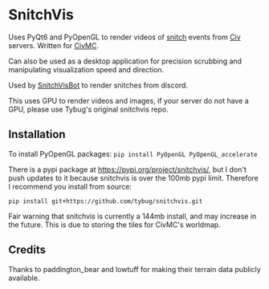 # SnitchVis

Uses PyQt6 and PyOpenGL to render videos of [snitch](https://civwiki.org/wiki/Snitch) events from [Civ](https://civwiki.org/wiki/Main_Page) servers. Written for [CivMC](https://old.reddit.com/r/CivMC).

Can also be used as a desktop application for precision scrubbing and manipulating visualization speed and direction.

Used by [SnitchVisBot](https://github.com/tybug/snitchvisbot) to render snitches from discord.

This uses GPU to render videos and images, if your server do not have a GPU, please use Tybug's original snitchvis repo.

## Installation

To install PyOpenGL packages: `pip install PyOpenGL PyOpenGL_accelerate`

There is a pypi package at https://pypi.org/project/snitchvis/, but I don't push updates to it because snitchvis is over the 100mb pypi limit. Therefore I recommend you install from source:

```
pip install git+https://github.com/tybug/snitchvis.git
```

Fair warning that snitchvis is currently a 144mb install, and may increase in the future. This is due to storing the tiles for CivMC's worldmap.

## Credits

Thanks to paddington_bear and lowtuff for making their terrain data publicly available.
